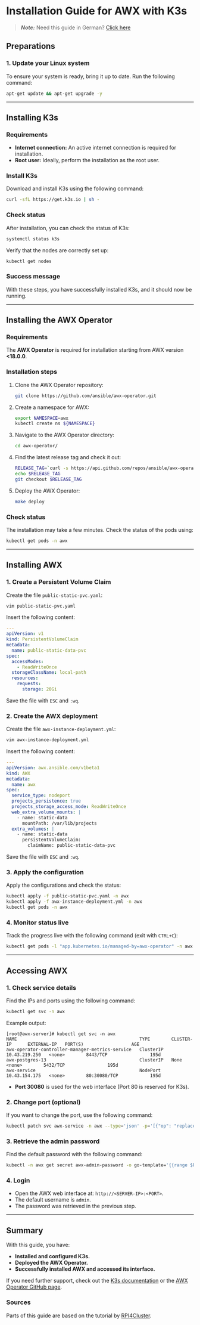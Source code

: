 
# Installation Guide for AWX with K3s

> **_Note:_** Need this guide in German? [Click here](README.md)

## Preparations

### 1. Update your Linux system
To ensure your system is ready, bring it up to date. Run the following command:

```bash
apt-get update && apt-get upgrade -y
```

---

## Installing K3s

### Requirements
- **Internet connection:** An active internet connection is required for installation.
- **Root user:** Ideally, perform the installation as the root user.

### Install K3s
Download and install K3s using the following command:

```bash
curl -sfL https://get.k3s.io | sh -
```

### Check status
After installation, you can check the status of K3s:

```bash
systemctl status k3s
```

Verify that the nodes are correctly set up:

```bash
kubectl get nodes
```

### Success message
With these steps, you have successfully installed K3s, and it should now be running.

---

## Installing the AWX Operator

### Requirements
The **AWX Operator** is required for installation starting from AWX version **<18.0.0**.

### Installation steps
1. Clone the AWX Operator repository:
   ```bash
   git clone https://github.com/ansible/awx-operator.git
   ```

2. Create a namespace for AWX:
   ```bash
   export NAMESPACE=awx
   kubectl create ns ${NAMESPACE}
   ```

3. Navigate to the AWX Operator directory:
   ```bash
   cd awx-operator/
   ```

4. Find the latest release tag and check it out:
   ```bash
   RELEASE_TAG=`curl -s https://api.github.com/repos/ansible/awx-operator/releases/latest | grep tag_name | cut -d '"' -f 4`
   echo $RELEASE_TAG
   git checkout $RELEASE_TAG
   ```

5. Deploy the AWX Operator:
   ```bash
   make deploy
   ```

### Check status
The installation may take a few minutes. Check the status of the pods using:

```bash
kubectl get pods -n awx
```

---

## Installing AWX

### 1. Create a Persistent Volume Claim
Create the file `public-static-pvc.yaml`:

```bash
vim public-static-pvc.yaml
```

Insert the following content:
```yaml
---
apiVersion: v1
kind: PersistentVolumeClaim
metadata:
  name: public-static-data-pvc
spec:
  accessModes:
    - ReadWriteOnce
  storageClassName: local-path
  resources:
    requests:
      storage: 20Gi
```

Save the file with `ESC` and `:wq`.

### 2. Create the AWX deployment
Create the file `awx-instance-deployment.yml`:

```bash
vim awx-instance-deployment.yml
```

Insert the following content:
```yaml
---
apiVersion: awx.ansible.com/v1beta1
kind: AWX
metadata:
  name: awx
spec:
  service_type: nodeport
  projects_persistence: true
  projects_storage_access_mode: ReadWriteOnce
  web_extra_volume_mounts: |
    - name: static-data
      mountPath: /var/lib/projects
  extra_volumes: |
    - name: static-data
      persistentVolumeClaim:
        claimName: public-static-data-pvc
```

Save the file with `ESC` and `:wq`.

### 3. Apply the configuration
Apply the configurations and check the status:

```bash
kubectl apply -f public-static-pvc.yaml -n awx
kubectl apply -f awx-instance-deployment.yml -n awx
kubectl get pods -n awx
```

### 4. Monitor status live
Track the progress live with the following command (exit with `CTRL+C`):

```bash
kubectl get pods -l "app.kubernetes.io/managed-by=awx-operator" -n awx -w
```

---

## Accessing AWX

### 1. Check service details
Find the IPs and ports using the following command:

```bash
kubectl get svc -n awx
```

Example output:
```plaintext
[root@awx-server]# kubectl get svc -n awx
NAME                                              TYPE        CLUSTER-IP      EXTERNAL-IP   PORT(S)                  AGE
awx-operator-controller-manager-metrics-service   ClusterIP   10.43.219.250   <none>        8443/TCP                195d
awx-postgres-13                                   ClusterIP   None            <none>        5432/TCP                195d
awx-service                                       NodePort    10.43.154.175   <none>        80:30080/TCP            195d 
```

- **Port 30080** is used for the web interface (Port 80 is reserved for K3s).

### 2. Change port (optional)
If you want to change the port, use the following command:

```bash
kubectl patch svc awx-service -n awx --type='json' -p='[{"op": "replace", "path": "/spec/ports/0/nodePort", "value": 30080}]'
```

### 3. Retrieve the admin password
Find the default password with the following command:

```bash
kubectl -n awx get secret awx-admin-password -o go-template='{{range $k,$v := .data}}{{printf "%s: " $k}}{{if not $v}}{{$v}}{{else}}{{$v | base64decode}}{{end}}{{"\n"}}{{end}}'
```

### 4. Login
- Open the AWX web interface at: `http://<SERVER-IP>:<PORT>`.
- The default username is `admin`.
- The password was retrieved in the previous step.

---

## Summary
With this guide, you have:
- **Installed and configured K3s.**
- **Deployed the AWX Operator.**
- **Successfully installed AWX and accessed its interface.**

If you need further support, check out the [K3s documentation](https://k3s.io) or the [AWX Operator GitHub page](https://github.com/ansible/awx-operator).

### Sources
Parts of this guide are based on the tutorial by [RPI4Cluster](https://rpi4cluster.com/awx-install/).
